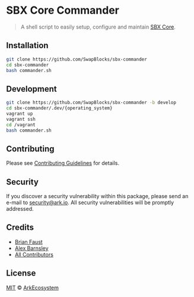 # SBX Core Commander

> A shell script to easily setup, configure and maintain [SBX Core](https://github.com/SwapBlocks/core).

## Installation

```bash
git clone https://github.com/SwapBlocks/sbx-commander
cd sbx-commander
bash commander.sh
```

## Development

```sh
git clone https://github.com/SwapBlocks/sbx-commander -b develop
cd sbx-commander/.dev/{operating_system}
vagrant up
vagrant ssh
cd /vagrant
bash commander.sh
```

## Contributing

Please see [Contributing Guidelines](https://docs.ark.io/guidebook/contribution-guidelines/contributing.html) for details.

## Security

If you discover a security vulnerability within this package, please send an e-mail to security@ark.io. All security vulnerabilities will be promptly addressed.

## Credits

- [Brian Faust](https://github.com/faustbrian)
- [Alex Barnsley](https://github.com/alexbarnsley)
- [All Contributors](https://github.com/ArkEcosystem/core-commander/graphs/contributors)

## License

[MIT](LICENSE) © [ArkEcosystem](https://ark.io)
